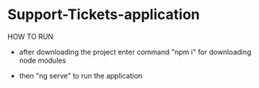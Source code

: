 # Support-Tickets-application
HOW TO RUN </br>

- after downloading the project enter command "npm i" for downloading node modules

- then "ng serve" to run the application

